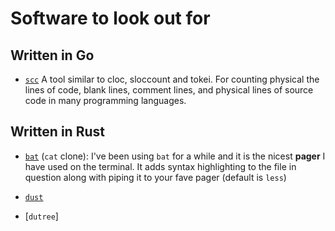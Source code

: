 # Software to look out for

## Written in Go

- [`scc`](https://github.com/boyter/scc)
A tool similar to cloc, sloccount and tokei. For counting physical the lines of code, blank lines, comment lines, and physical lines of source code in many programming languages.

## Written in Rust

- [`bat`](https://github.com/sharkdp/bat) (`cat` clone):
I've been using `bat` for a while and it is the nicest **pager** I have used on the terminal.
It adds syntax highlighting to the file in question along with piping it to your fave pager (default is `less`)

- [`dust`]( https://github.com/bootandy/dust)
- [`dutree`]
